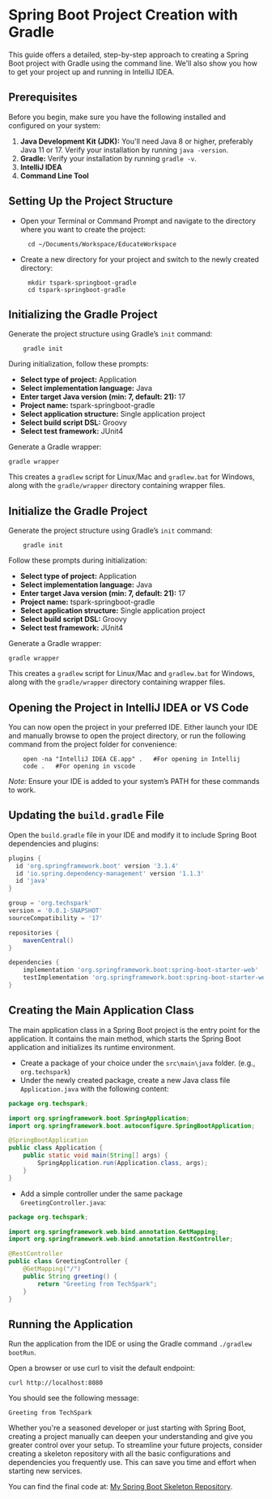 # Spring Boot Project Creation with Gradle

This guide offers a detailed, step-by-step approach to creating a Spring Boot project with Gradle using the command line. We'll also show you how to get your project up and running in IntelliJ IDEA.

## Prerequisites

Before you begin, make sure you have the following installed and configured on your system:

1. **Java Development Kit (JDK):** You'll need Java 8 or higher, preferably Java 11 or 17. Verify your installation by running `java -version`.
2. **Gradle:** Verify your installation by running `gradle -v`.
3. **IntelliJ IDEA**
4. **Command Line Tool**

## Setting Up the Project Structure

- Open your Terminal or Command Prompt and navigate to the directory where you want to create the project:

        cd ~/Documents/Workspace/EducateWorkspace

- Create a new directory for your project and switch to the newly created directory:

        mkdir tspark-springboot-gradle
        cd tspark-springboot-gradle

## Initializing the Gradle Project

Generate the project structure using Gradle’s `init` command:

        gradle init

During initialization, follow these prompts:

- **Select type of project:** Application
- **Select implementation language:** Java
- **Enter target Java version (min: 7, default: 21):** 17
- **Project name:** tspark-springboot-gradle
- **Select application structure:** Single application project
- **Select build script DSL:** Groovy
- **Select test framework:** JUnit4

Generate a Gradle wrapper:

    gradle wrapper

This creates a `gradlew` script for Linux/Mac and `gradlew.bat` for Windows, along with the `gradle/wrapper` directory containing wrapper files.

## Initialize the Gradle Project

Generate the project structure using Gradle’s `init` command:

        gradle init

Follow these prompts during initialization:

- **Select type of project:** Application
- **Select implementation language:** Java
- **Enter target Java version (min: 7, default: 21):** 17
- **Project name:** tspark-springboot-gradle
- **Select application structure:** Single application project
- **Select build script DSL:** Groovy
- **Select test framework:** JUnit4

Generate a Gradle wrapper:

    gradle wrapper

This creates a `gradlew` script for Linux/Mac and `gradlew.bat` for Windows, along with the `gradle/wrapper` directory containing wrapper files.

## Opening the Project in IntelliJ IDEA or VS Code

You can now open the project in your preferred IDE. Either launch your IDE and manually browse to open the project directory, or run the following command from the project folder for convenience:

        open -na "IntelliJ IDEA CE.app" .   #For opening in Intellij
        code .   #For opening in vscode

_Note:_ Ensure your IDE is added to your system’s PATH for these commands to work.

## Updating the `build.gradle` File

Open the `build.gradle` file in your IDE and modify it to include Spring Boot dependencies and plugins:

```groovy
plugins {
  id 'org.springframework.boot' version '3.1.4'
  id 'io.spring.dependency-management' version '1.1.3'
  id 'java'
}

group = 'org.techspark'
version = '0.0.1-SNAPSHOT'
sourceCompatibility = '17'

repositories {
    mavenCentral()
}

dependencies {
    implementation 'org.springframework.boot:spring-boot-starter-web'
    testImplementation 'org.springframework.boot:spring-boot-starter-web-test'
}
```

## Creating the Main Application Class

The main application class in a Spring Boot project is the entry point for the application. It contains the main method, which starts the Spring Boot application and initializes its runtime environment.

- Create a package of your choice under the `src\main\java` folder. (e.g., `org.techspark`)
- Under the newly created package, create a new Java class file `Application.java` with the following content:

```java
package org.techspark;

import org.springframework.boot.SpringApplication;
import org.springframework.boot.autoconfigure.SpringBootApplication;

@SpringBootApplication
public class Application {
    public static void main(String[] args) {
        SpringApplication.run(Application.class, args);
    }
}
```

- Add a simple controller under the same package `GreetingController.java`:

```java
package org.techspark;

import org.springframework.web.bind.annotation.GetMapping;
import org.springframework.web.bind.annotation.RestController;

@RestController
public class GreetingController {
    @GetMapping("/")
    public String greeting() {
        return "Greeting from TechSpark";
    }
}
```

## Running the Application

Run the application from the IDE or using the Gradle command `./gradlew bootRun`.

Open a browser or use curl to visit the default endpoint:

```shell
curl http://localhost:8080
```

You should see the following message:

```shell
Greeting from TechSpark
```

Whether you're a seasoned developer or just starting with Spring Boot, creating a project manually can deepen your understanding and give you greater control over your setup. To streamline your future projects, consider creating a skeleton repository with all the basic configurations and dependencies you frequently use. This can save you time and effort when starting new services.

You can find the final code at: [My Spring Boot Skeleton Repository](https://github.com/TechSparkWorkspace/tspark-springboot-gradle.git).
